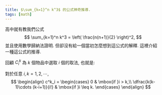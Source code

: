 ```yaml
---
title: $\sum_{k=1}^n k^3$ 的公式神奇推導.
tags: [math]
---
```


高中就有教我們公式
$$
\sum_{k=1}^n k^3 = \left( \frac{n(n+1)}{2} \right)^2,
$$
並且使用數學歸納法證明.
但卻沒有給一個當初怎麼想到這公式的解釋.
這裡介紹一種這公式的推導.

回顧 $C^k_i$ 為 $k$ 個物品中選取 $i$ 個的取法, 也就是:

對於任意 $i,k=1,2, \cdots,$
$$
\begin{align}
c^k_i = 
\begin{cases}
0 & \mbox{if }i > k,\\
\dfrac{k(k-1)\cdots (k-i+1)}{i!} & \mbox{if }i \leq k.
\end{cases}
\end{align}
$$



<!--more-->
